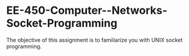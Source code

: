 # EE-450-Computer--Networks-Socket-Programming
The objective of this assignment is to familiarize you with UNIX socket programming.
